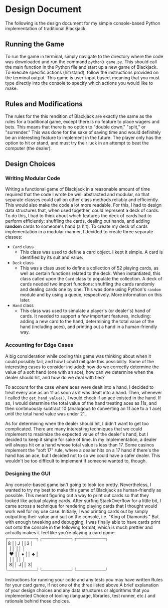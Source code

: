 # Design Document
The following is the design document for my simple console-based Python implementation of traditional Blackjack.

## Running the Game ##
To run the game in terminal, simply navigate to the directory where the code was downloaded and run the command `python3 game.py`. This should call the main function in the Python file and start up a new game of Blackjack. To execute specific actions (hit/stand), follow the instructions provided on the terminal output. This game is user-input based, meaning that you must type directly into the console to specify which actions you would like to make. 

## Rules and Modifications ##
The rules for the this rendition of Blackjack are exactly the same as the rules for a traditional game, except there is no feature to place wagers and bets. This means that there is no option to "double down," "split," or "surrender." This was done for the sake of saving time and would definitely be an interesting feature to implement in the future. The player only has the option to hit or stand, and must try their luck in an attempt to beat the computer (the dealer).

## Design Choices ##
### Writing Modular Code ###
Writing a functional game of Blackjack in a reasonable amount of time required that the code I wrote be well abstracted and modular, so that separate classes could call on other class methods reliably and efficiently. This would also make the code a lot more readable. For this, I had to design data structures that, when used together, could represent a deck of cards. To do this, I had to think about which features the deck of cards had to perform efficiently: shuffling the cards, dealing out hands, and adding **random** cards to someone's hand (a hit). To create my deck of cards implementation in a modular manner, I decided to create three separate classes:
* `Card` class
  * This class was used to define a card object. I kept it simple. A card is identified by its suit and value.
* `Deck` class
  * This was a class used to define a collection of 52 playing cards, as well as certain functions related to the deck. When instantiated, this class called upon the `Card` class to populate the collection. A deck of cards needed two import functions: shuffling the cards randomly and dealing cards one by one. This was done using Python's `random` module and by using a queue, respectively. More information on this later.
* `Hand` class
  * This class was used to simulate a player's (or dealer's) hand of cards. It needed to support a few important features, including: adding a new card to the hand, determining the total value of the hand (including aces), and printing out a hand in a human-friendly way.
  
 ### Accounting for Edge Cases ###
A big consideration while coding this game was thinking about when it could possibly fail, and how I could mitigate this possibility. Some of the interesting cases to consider included: how do we correctly determine the value of a soft hand (one with an ace), how can we determine when the dealer should hit, and how do we deal with ties? 

To account for the case where aces were dealt into a hand, I decided to treat every ace as an 11 as soon as it was dealt into a hand. Then, whenever I called the `get_hand_value()`, I would check if an ace existed in the hand. If so, I would determine the total value of the hand treating aces as 11s, and then continuously subtract 10 (analogous to converting an 11 ace to a 1 ace) until the total hand value was under 21. 

As for determining when the dealer should hit, I didn't want to get too complicated. There are many interesting techniques that we could implement to maximize the expected value of the dealer's hand, but I decided to keep it simple for sake of time. In my implementation, a dealer will always hit on a hand whose total value is less than 17. Some casinos implement the "soft 17" rule, where a dealer hits on a 17 hand if there's the hand has an ace, but I decided not to so we could have a safer dealer. This wouldn't be too difficult to implement if someone wanted to, though.

### Designing the GUI ###
Any console-based game isn't going to look too pretty. Nevertheless, I wanted to try my best to make this game of Blackjack as human-friendly as possible. This meant figuring out a way to print out cards so that they looked like actual playing cards. After surfing StackOverflow for a little bit, I came across a technique for rendering playing cards that I thought would work well for my use case. Initially, I was printing cards out by simply outputting their value and suit on the console, i.e. "King of Diamonds." But with enough tweaking and debugging, I was finally able to have cards print out onto the console in the following format, which is much prettier and actually makes it feel like you're playing a card game.
                                             ┌─────────┐┌─────────┐┌─────────┐  
                                             │8        ││J        ││3        │  
                                             │         ││         ││         │  
                                             │    ♥    ││    ♦    ││    ♣    │  
                                             │         ││         ││         │  
                                             │        8││        J││        3│  
                                             └─────────┘└─────────┘└─────────┘  

Instructions for running your code and any tests you may have written
Rules for your card game, if not one of the three listed above
A brief explanation of your design choices and any data structures or algorithms that you implemented
Choice of tooling (language, libraries, test runner, etc.) and rationale behind those choices.
